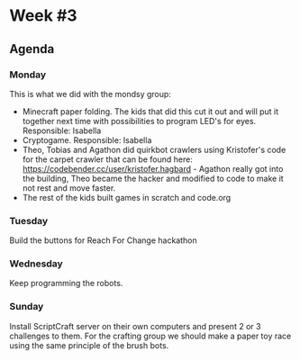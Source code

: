 # Week #3

## Agenda

### Monday
This is what we did with the mondsy group:
- Minecraft paper folding. The kids that did this cut it out and will put it together next time with possibilities to program LED's for eyes. Responsible: Isabella
- Cryptogame. Responsible: Isabella
- Theo, Tobias and Agathon did quirkbot crawlers using Kristofer's code for the carpet crawler that can be found here: https://codebender.cc/user/kristofer.hagbard - Agathon really got into the building, Theo became the hacker and modified to code to make it not rest and move faster. 
- The rest of the kids built games in scratch and code.org 


### Tuesday
Build the buttons for Reach For Change hackathon

### Wednesday
Keep programming the robots.

### Sunday
Install ScriptCraft server on their own computers and present 2 or 3 challenges to them. For the crafting group we should make a paper toy race using the same principle of the brush bots.
